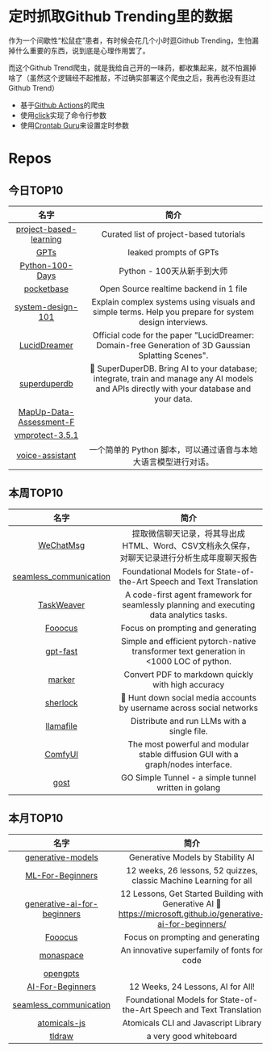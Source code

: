 # 定时抓取Github Trending里的数据

作为一个间歇性“松鼠症”患者，有时候会花几个小时逛Github Trending，生怕漏掉什么重要的东西，说到底是心理作用罢了。

而这个Github Trend爬虫，就是我给自己开的一味药，都收集起来，就不怕漏掉啥了（虽然这个逻辑经不起推敲，不过确实部署这个爬虫之后，我再也没有逛过Github Trend）

* 基于[Github Actions](https://docs.github.com/en/actions)的爬虫
* 使用[click](https://github.com/pallets/click)实现了命令行参数
* 使用[Crontab Guru](https://crontab.guru/)来设置定时参数

# Repos
## 今日TOP10 
<!-- START OF DAILY_TOP10_REPOS -->
| 名字 | 简介 |
| :----: | :----: |
| [project-based-learning](https://github.com/practical-tutorials/project-based-learning) | Curated list of project-based tutorials |
| [GPTs](https://github.com/linexjlin/GPTs) | leaked prompts of GPTs |
| [Python-100-Days](https://github.com/jackfrued/Python-100-Days) | Python - 100天从新手到大师 |
| [pocketbase](https://github.com/pocketbase/pocketbase) | Open Source realtime backend in 1 file |
| [system-design-101](https://github.com/ByteByteGoHq/system-design-101) | Explain complex systems using visuals and simple terms. Help you prepare for system design interviews. |
| [LucidDreamer](https://github.com/luciddreamer-cvlab/LucidDreamer) | Official code for the paper "LucidDreamer: Domain-free Generation of 3D Gaussian Splatting Scenes". |
| [superduperdb](https://github.com/SuperDuperDB/superduperdb) | 🔮 SuperDuperDB. Bring AI to your database; integrate, train and manage any AI models and APIs directly with your database and your data. |
| [MapUp-Data-Assessment-F](https://github.com/mapup/MapUp-Data-Assessment-F) |  |
| [vmprotect-3.5.1](https://github.com/jmpoep/vmprotect-3.5.1) |  |
| [voice-assistant](https://github.com/linyiLYi/voice-assistant) | 一个简单的 Python 脚本，可以通过语音与本地大语言模型进行对话。 |
<!-- END OF DAILY_TOP10_REPOS -->

## 本周TOP10
<!-- START OF WEEKLY_TOP10_REPOS -->
| 名字 | 简介 |
| :----: | :----: |
| [WeChatMsg](https://github.com/LC044/WeChatMsg) | 提取微信聊天记录，将其导出成HTML、Word、CSV文档永久保存，对聊天记录进行分析生成年度聊天报告 |
| [seamless_communication](https://github.com/facebookresearch/seamless_communication) | Foundational Models for State-of-the-Art Speech and Text Translation |
| [TaskWeaver](https://github.com/microsoft/TaskWeaver) | A code-first agent framework for seamlessly planning and executing data analytics tasks. |
| [Fooocus](https://github.com/lllyasviel/Fooocus) | Focus on prompting and generating |
| [gpt-fast](https://github.com/pytorch-labs/gpt-fast) | Simple and efficient pytorch-native transformer text generation in <1000 LOC of python. |
| [marker](https://github.com/VikParuchuri/marker) | Convert PDF to markdown quickly with high accuracy |
| [sherlock](https://github.com/sherlock-project/sherlock) | 🔎 Hunt down social media accounts by username across social networks |
| [llamafile](https://github.com/Mozilla-Ocho/llamafile) | Distribute and run LLMs with a single file. |
| [ComfyUI](https://github.com/comfyanonymous/ComfyUI) | The most powerful and modular stable diffusion GUI with a graph/nodes interface. |
| [gost](https://github.com/go-gost/gost) | GO Simple Tunnel - a simple tunnel written in golang |
<!-- END OF WEEKLY_TOP10_REPOS -->

## 本月TOP10
<!-- START OF MONTHLY_TOP10_REPOS -->
| 名字 | 简介 |
| :----: | :----: |
| [generative-models](https://github.com/Stability-AI/generative-models) | Generative Models by Stability AI |
| [ML-For-Beginners](https://github.com/microsoft/ML-For-Beginners) | 12 weeks, 26 lessons, 52 quizzes, classic Machine Learning for all |
| [generative-ai-for-beginners](https://github.com/microsoft/generative-ai-for-beginners) | 12 Lessons, Get Started Building with Generative AI 🔗 https://microsoft.github.io/generative-ai-for-beginners/ |
| [Fooocus](https://github.com/lllyasviel/Fooocus) | Focus on prompting and generating |
| [monaspace](https://github.com/githubnext/monaspace) | An innovative superfamily of fonts for code |
| [opengpts](https://github.com/langchain-ai/opengpts) |  |
| [AI-For-Beginners](https://github.com/microsoft/AI-For-Beginners) | 12 Weeks, 24 Lessons, AI for All! |
| [seamless_communication](https://github.com/facebookresearch/seamless_communication) | Foundational Models for State-of-the-Art Speech and Text Translation |
| [atomicals-js](https://github.com/atomicals/atomicals-js) | Atomicals CLI and Javascript Library |
| [tldraw](https://github.com/tldraw/tldraw) | a very good whiteboard |
<!-- END OF MONTHLY_TOP10_REPOS -->
